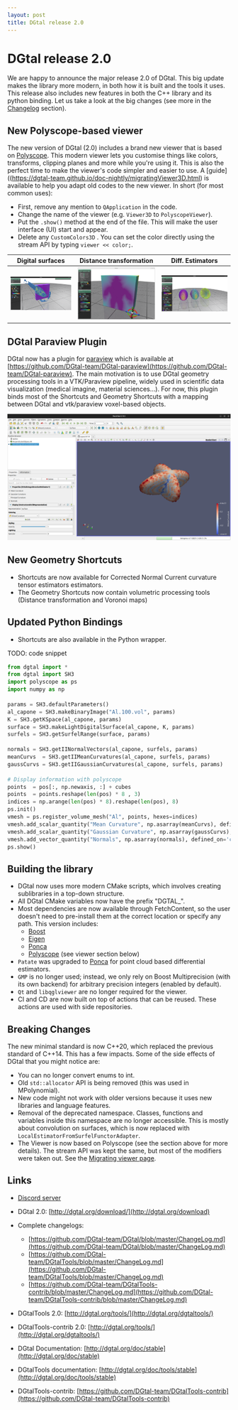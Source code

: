 ```yaml
---
layout: post
title: DGtal release 2.0
---
```



# DGtal release 2.0

We are happy to announce the major release 2.0 of DGtal. This big update makes the library more modern, in both how it is built and the tools it uses. This release also includes new features in both the C++ library and its python binding. Let us take a look at the big changes (see more in the [Changelog](https://github.com/DGtal-team/DGtal/blob/master/ChangeLog.md) section).


## New Polyscope-based viewer
The new version of DGtal (2.0) includes a brand new viewer that is based on [Polyscope](https://polyscope.run/). This modern viewer lets you customise things like colors, transforms, clipping planes and more while you're using it. This is also the perfect time to make the viewer's code simpler and easier to use. A [guide]((https://dgtal-team.github.io/doc-nightly/migratingViewer3D.html) is available to help you adapt old codes to the new viewer. In short (for most common uses):
* First, remove any mention to `QApplication` in the code.
* Change the name of the viewer (e.g. `Viewer3D` to `PolyscopeViewer`).
* Put the `.show()` method at the end of the file. This will make the user interface (UI) start and appear.
* Delete any `CustomColors3D` . You can set the color directly using the stream API by typing `viewer << color;`.

 Digital surfaces | Distance transformation | Diff. Estimators
--|--|--
![](../img/viewer3D-9.png) | ![](../img/voronoimapl2.png) | ![](../img/viewer3DQuantities.png)


## DGtal Paraview Plugin

DGtal now has a plugin for [paraview](http://paraview.org)  which is available at [https://github.com/DGtal-team/DGtal-paraview](https://github.com/DGtal-team/DGtal-paraview). The main motivation is to use DGtal geometry processing tools in a VTK/Paraview pipeline, widely used in scientific data visualization (medical imagine, material sciences...). For now, this plugin binds most of the Shortcuts and Geometry Shortcuts with a mapping between DGtal and vtk/paraview voxel-based objects.

![](../img/paraview.png) 


## New Geometry Shortcuts

* Shortcuts are now available for Corrected Normal Current curvature tensor estimators estimators.
* The Geometry Shortcuts now contain volumetric processing tools (Distance transformation and Voronoi maps)

## Updated Python Bindings

* Shortcuts are also available in the Python wrapper.

TODO: code snippet

``` python
from dgtal import *
from dgtal import SH3
import polyscope as ps
import numpy as np
 
params = SH3.defaultParameters()
al_capone = SH3.makeBinaryImage("Al.100.vol", params)
K = SH3.getKSpace(al_capone, params)
surface = SH3.makeLightDigitalSurface(al_capone, K, params)
surfels = SH3.getSurfelRange(surface, params)
 
normals = SH3.getIINormalVectors(al_capone, surfels, params)
meanCurvs  = SH3.getIIMeanCurvatures(al_capone, surfels, params)
gaussCurvs = SH3.getIIGaussianCurvatures(al_capone, surfels, params)
 
# Display information with polyscope 
points  = pos[:, np.newaxis, :] + cubes
points  = points.reshape(len(pos) * 8 , 3)
indices = np.arange(len(pos) * 8).reshape(len(pos), 8)
ps.init()
vmesh = ps.register_volume_mesh("Al", points, hexes=indices)
vmesh.add_scalar_quantity("Mean Curvature", np.asarray(meanCurvs), defined_on='cells', enabled=False)
vmesh.add_scalar_quantity("Gaussian Curvature", np.asarray(gaussCurvs), defined_on='cells', enabled=True)
vmesh.add_vector_quantity("Normals", np.asarray(normals), defined_on='cells', enabled=True)
ps.show()
```

## Building the library
* DGtal now uses more modern CMake scripts, which involves creating sublibraries in a top-down structure.
* All DGtal CMake variables now have the prefix "DGTAL_".
* Most dependencies are now available through FetchContent, so the user doesn't need to pre-install them at the correct location or specify any path. This version includes:
  * [Boost](https://www.boost.org/)
  * [Eigen](https://eigen.tuxfamily.org/index.php?title=Main_Page)
  * [Ponca](https://poncateam.github.io/ponca/index.html)
  * [Polyscope](https://polyscope.run/) (see viewer section below)
* `Patate` was upgraded to [Ponca](https://poncateam.github.io/ponca/index.html) for point cloud based differential estimators.
* `GMP` is no longer used; instead, we only rely on  Boost Multiprecision (with its own backend) for arbitrary precision integers  (enabled by default).
* `Qt` and `libqglviewer` are no longer required for the viewer.
* CI and CD are now built on top of actions that can be reused. These actions are used with side repositories.

## Breaking Changes
The new minimal standard is now C++20, which replaced the previous standard of C++14. This has a few impacts. Some of the side effects of DGtal that you might notice are:
* You can no longer convert enums to int.
* Old `std::allocator` API is being removed (this was used in MPolynomial).
* New code might not work with older versions because it uses new libraries and language features.
* Removal of the deprecated namespace. Classes, functions and variables inside this namespace are no longer accessible. This is mostly about convolution on surfaces, which is now replaced with `LocalEstimatorFromSurfelFunctorAdapter`.
* The Viewer is now based on Polyscope (see the section above for more details). The stream API was kept the same, but most of the modifiers were taken out. See the [Migrating viewer page](https://dgtal-team.github.io/doc-nightly/migratingViewer3D.html).


## Links

  * [Discord server](https://discord.gg/zTyCYdfA)
  * DGtal 2.0: [http://dgtal.org/download/](http://dgtal.org/download)
  * Complete changelogs:
      * [https://github.com/DGtal-team/DGtal/blob/master/ChangeLog.md](https://github.com/DGtal-team/DGtal/blob/master/ChangeLog.md)
      * [https://github.com/DGtal-team/DGtalTools/blob/master/ChangeLog.md](https://github.com/DGtal-team/DGtalTools/blob/master/ChangeLog.md)
      * [https://github.com/DGtal-team/DGtalTools-contrib/blob/master/ChangeLog.md](https://github.com/DGtal-team/DGtalTools-contrib/blob/master/ChangeLog.md)

  * DGtalTools 2.0: [http://dgtal.org/tools/](http://dgtal.org/dgtaltools/)
  * DGtalTools-contrib 2.0: [http://dgtal.org/tools/](http://dgtal.org/dgtaltools/)
  * DGtal Documentation: [http://dgtal.org/doc/stable](http://dgtal.org/doc/stable)
  * DGtalTools documentation:  [http://dgtal.org/doc/tools/stable](http://dgtal.org/doc/tools/stable)
  * DGtalTools-contrib: [https://github.com/DGtal-team/DGtalTools-contrib](https://github.com/DGtal-team/DGtalTools-contrib)
